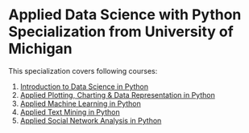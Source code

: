 # Applied Data Science with Python Specialization from University of Michigan

This specialization covers following courses:

1) [Introduction to Data Science in Python](https://bit.ly/363Clqi)
2) [Applied Plotting, Charting & Data Representation in Python](https://bit.ly/2TMPw9w)
3) [Applied Machine Learning in Python](https://bit.ly/2HZjKnm)
4) [Applied Text Mining in Python](https://bit.ly/3l6QGZm)
5) [Applied Social Network Analysis in Python](https://bit.ly/2GnN3PJ)
